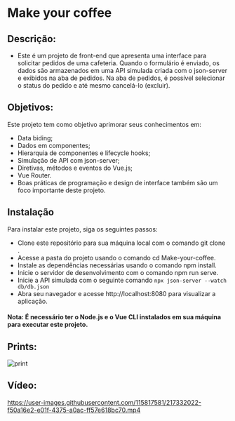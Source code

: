 # Make your coffee
## Descrição:
  - Este é um projeto de front-end que apresenta uma interface para solicitar pedidos de uma cafeteria. Quando o formulário é enviado, os dados são armazenados em uma API simulada criada com o json-server e exibidos na aba de pedidos. Na aba de pedidos, é possível selecionar o status do pedido e até mesmo cancelá-lo (excluir).

## Objetivos:
Este projeto tem como objetivo aprimorar seus conhecimentos em:

  - Data biding;
  - Dados em componentes;
  - Hierarquia de componentes e lifecycle hooks;
  - Simulação de API com json-server;
  - Diretivas, métodos e eventos do Vue.js;
  - Vue Router.
  - Boas práticas de programação e design de interface também são um foco importante deste projeto.

## Instalação
Para instalar este projeto, siga os seguintes passos:

  - Clone este repositório para sua máquina local com o comando git clone <repository-url>.
  - Acesse a pasta do projeto usando o comando cd Make-your-coffee.
  - Instale as dependências necessárias usando o comando npm install.
  - Inicie o servidor de desenvolvimento com o comando npm run serve.
  - Inicie a API simulada com o seguinte comando `npx json-server --watch db/db.json`
  - Abra seu navegador e acesse http://localhost:8080 para visualizar a aplicação.
#### Nota: É necessário ter o Node.js e o Vue CLI instalados em sua máquina para executar este projeto.
## Prints:
![print](https://user-images.githubusercontent.com/115817581/214468613-d766a92d-e674-41be-b5b6-11f580bd143b.png)

## Vídeo:

https://user-images.githubusercontent.com/115817581/217332022-f50a16e2-e01f-4375-a0ac-ff57e618bc70.mp4




